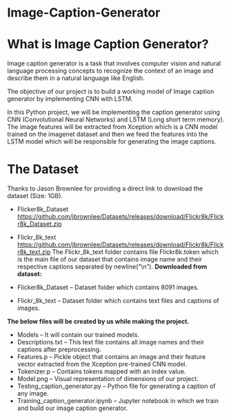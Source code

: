 # Image-Caption-Generator
# What is Image Caption Generator?
Image caption generator is a task that involves computer vision and natural language processing concepts to recognize the context of an image and describe them in a natural language like English.

The objective of our project is to build a working model of Image caption generator by implementing CNN with LSTM.

In this Python project, we will be implementing the caption generator using CNN (Convolutional Neural Networks) and LSTM (Long short term memory). The image features will be extracted from Xception which is a CNN model trained on the imagenet dataset and then we feed the features into the LSTM model which will be responsible for generating the image captions.

# The Dataset

Thanks to Jason Brownlee for providing a direct link to download the dataset (Size: 1GB).

- Flicker8k_Dataset https://github.com/jbrownlee/Datasets/releases/download/Flickr8k/Flickr8k_Dataset.zip
- Flickr_8k_text https://github.com/jbrownlee/Datasets/releases/download/Flickr8k/Flickr8k_text.zip
The Flickr_8k_text folder contains file Flickr8k.token which is the main file of our dataset that contains image name and their respective captions separated by newline(“\n”).
**Downloaded from dataset:**

- Flicker8k_Dataset – Dataset folder which contains 8091 images.
- Flickr_8k_text – Dataset folder which contains text files and captions of images.

**The below files will be created by us while making the project.**

- Models – It will contain our trained models.
- Descriptions.txt – This text file contains all image names and their captions after preprocessing.
- Features.p – Pickle object that contains an image and their feature vector extracted from the Xception pre-trained CNN model.
- Tokenizer.p – Contains tokens mapped with an index value.
- Model.png – Visual representation of dimensions of our project.
- Testing_caption_generator.py – Python file for generating a caption of any image.
- Training_caption_generator.ipynb – Jupyter notebook in which we train and build our image caption generator.
